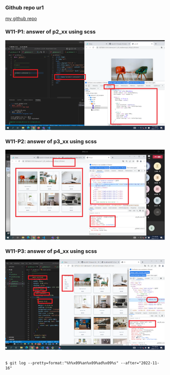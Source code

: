 ### Github repo ur1

[my github repo](https://github.com/kurch1117/sweb-1N-demo-209418069)

### W11-P1: answer of p2_xx using scss



![](w11-p2.png)



### W11-P2: answer of p3_xx using scss



![](w11-p3.png)

### W11-P3: answer of p4_xx using scss



![](w11-p4.png)

```

$ git log --pretty=format:"%h%x09%an%x09%ad%x09%s" --after="2022-11-16"



```